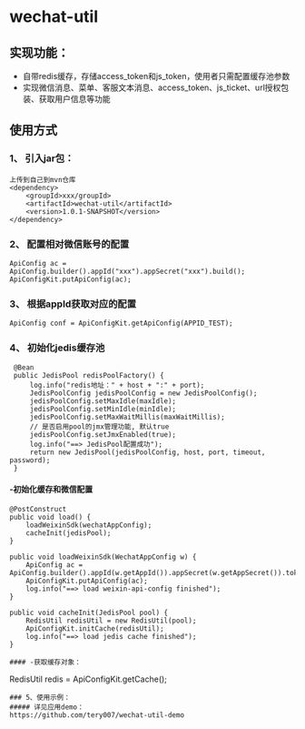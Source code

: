 # wechat-util

## 实现功能：
- 自带redis缓存，存储access_token和js_token，使用者只需配置缓存池参数
- 实现微信消息、菜单、客服文本消息、access_token、js_ticket、url授权包装、获取用户信息等功能

## 使用方式
### 1、 引入jar包：
```
上传到自己到mvn仓库
<dependency>
    <groupId>xxx/groupId>
    <artifactId>wechat-util</artifactId>
    <version>1.0.1-SNAPSHOT</version>
</dependency>
```
### 2、 配置相对微信账号的配置
```
ApiConfig ac = ApiConfig.builder().appId("xxx").appSecret("xxx").build();
ApiConfigKit.putApiConfig(ac);
```
### 3、 根据appId获取对应的配置
```
ApiConfig conf = ApiConfigKit.getApiConfig(APPID_TEST);
```
### 4、 初始化jedis缓存池
```
 @Bean
 public JedisPool redisPoolFactory() {
     log.info("redis地址：" + host + ":" + port);
     JedisPoolConfig jedisPoolConfig = new JedisPoolConfig();
     jedisPoolConfig.setMaxIdle(maxIdle);
     jedisPoolConfig.setMinIdle(minIdle);
     jedisPoolConfig.setMaxWaitMillis(maxWaitMillis);
     // 是否启用pool的jmx管理功能, 默认true
     jedisPoolConfig.setJmxEnabled(true);
     log.info("==> JedisPool配置成功");
     return new JedisPool(jedisPoolConfig, host, port, timeout, password);
 }
```
#### -初始化缓存和微信配置
```
@PostConstruct
public void load() {
    loadWeixinSdk(wechatAppConfig);
    cacheInit(jedisPool);
}

public void loadWeixinSdk(WechatAppConfig w) {
    ApiConfig ac = ApiConfig.builder().appId(w.getAppId()).appSecret(w.getAppSecret()).token(w.getToken()).build();
    ApiConfigKit.putApiConfig(ac);
    log.info("==> load weixin-api-config finished");
}

public void cacheInit(JedisPool pool) {
    RedisUtil redisUtil = new RedisUtil(pool);
    ApiConfigKit.initCache(redisUtil);
    log.info("==> load jedis cache finished");
}
```

 ```
#### -获取缓存对象：
```
RedisUtil redis = ApiConfigKit.getCache();
```
### 5、使用示例：
##### 详见应用demo：
https://github.com/tery007/wechat-util-demo
